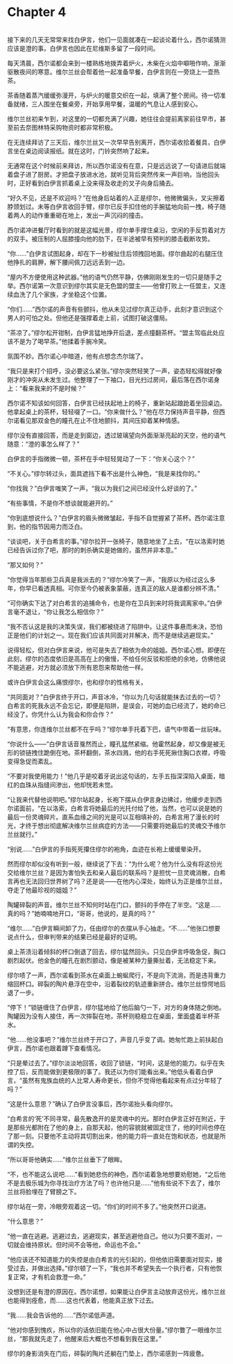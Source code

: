 # Chapter 4

<br>
接下来的几天无常常来找白伊言，他们一见面就凑在一起谈论着什么，西尔诺猜测应该是澄的事。白伊言也因此在尼维斯多留了一段时间。

每天清晨，西尔诺都会来到一楼熟练地拨弄着炉火，木柴在火焰中噼啪作响，渐渐驱散夜间的寒意。维尔兰丝会帮着他一起准备早餐，白伊言则在一旁烧上一壶热茶。

茶香随着蒸汽缓缓弥漫开，与炉火的暖意交织在一起，填满了整个房间。待一切准备就绪，三人围坐在餐桌旁，开始享用早餐，温暖的气息让人感到安心。

维尔兰丝初来乍到，对这里的一切都充满了兴趣，她往往会提前离家前往早市，甚至前去奈图林特采购物资时都非常积极。

在无连续拜访了三天后，维尔兰丝又一次早早告别离开，西尔诺收拾着餐具，白伊言坐在桌边阅读报纸。就在这时，门铃突然响了起来。

无通常在这个时候前来拜访，所以西尔诺没有在意，只是远远说了一句请进后就端着盘子进了厨房。才把盘子放进水池，就听见背后突然传来一声巨响，当他回头时，正好看到白伊言抓着桌上没来得及收走的叉子向身后捅去。

“好久不见，还是不欢迎吗？”在他身后站着的人正是缪尔，他微微偏头，叉尖擦着脖颈划过。未等白伊言收回手臂，缪尔已反手扣住他的手腕猛地向前一拽，椅子随着两人的动作重重砸在地上，发出一声沉闷的撞击。

西尔诺冲进餐厅时看到的就是这幅光景，缪尔单手撑住桌沿，空闲的手反剪着对方的双手。被压制的人屈膝撞向他的肋下，在半途被早有预判的膝击截断攻势。

“你……”白伊言试图起身，却在下一秒被扯住后领拽回地面。缪尔曲起的右腿压住他挣扎的肩胛，解下腰间佩刀远远丢到一边。

“屋内不方便使用这种武器。”他的语气仍然平静，仿佛刚刚发生的一切只是随手之举。西尔诺第一次意识到缪尔其实是无色盟的盟主——他曾打败上一任盟主，又连续血洗了几个家族，才坐稳这个位置。

“你们……”西尔诺的声音有些颤抖，他从未见过缪尔真正动手，此刻才意识到这个男人的可怕之处。但他还是强撑着走上前，试图打破这僵局。

“茶凉了。”缪尔松开钳制，白伊言猛地挣开后退，差点撞翻茶杯。“盟主驾临此处应该不是为了喝早茶。”他揉着手腕冷笑。

氛围不妙。西尔诺心中暗道，他有点想念杰尔瑞了。

“我只是来打个招呼，没必要这么紧张。”缪尔突然轻笑了一声，姿态轻松得就好像刚才的冲突从未发生过。他整理了一下袖口，目光扫过房间，最后落在西尔诺身上：“看来我来的不是时候？”

西尔诺不知该如何回答，白伊言已经扶起地上的椅子，重新站起踉跄着坐回桌边。他拿起桌上的茶杯，轻轻啜了一口。“你来做什么？”他在尽力保持声音平静，但西尔诺看见那双金色的瞳孔在止不住地颤抖，其间压抑着某种情感。

缪尔没有直接回答，而是走到窗边，透过玻璃望向外面渐渐亮起的天空，他的语气随意：“澄的事怎么样了？”

白伊言的手指微微一顿，茶杯在手中轻轻晃动了一下：“你关心这个？”

“不关心。”缪尔转过头，面具遮挡下看不出是什么神色，“我是来找你的。”

“你找我？”白伊言嗤笑了一声，“我以为我们之间已经没什么好谈的了。”

“有些事情，不是你不想谈就能避开的。”

“你到底想说什么？”白伊言的眉头微微皱起，手指不自觉握紧了茶杯。西尔诺注意到，他的指节因用力而泛白。

“谈谈吧，关于白希言的事。”缪尔拉开一张椅子，随意地坐了上去，“在以洛索时她已经告诉过你了吧，那时的刺杀确实是她做的，虽然并非本意。”

“那又如何？”

“你觉得当年那些卫兵真是我派去的？”缪尔冷笑了一声，“我原以为经过这么多年，你早已看透真相。可你至今仍被表象蒙蔽，连真正的敌人是谁都分辨不清。”

“可你确实下达了对白希言的追捕命令，也是你在卫兵到来时将我调离家中。”白伊言毫不退让，“你让我怎么相信你？”

“我不否认这是我的决策失误，我们都被绕进了陷阱中。让这件事悬而未决，恐怕正是他们的计划之一。现在我们应该共同面对并解决，而不是继续逃避现实。”

说得轻松，但对白伊言来说，他可是失去了相依为命的姐姐。西尔诺心想。即便在此刻，缪尔的态度依旧是高高在上的傲慢，不给任何反驳和拒绝的余地，仿佛他说不能逃避，对方就必须放下所有恩怨来帮助他一样。

或许白伊言会这么痛恨缪尔，也和缪尔的性格有关。

“共同面对？”白伊言终于开口，声音冰冷，“你以为几句话就能抹去过去的一切？白希言的死我永远不会忘记，即便是陷阱，是误会，可她的血已经流了，她的命已经没了。你凭什么认为我会和你合作？”

“有意思，你连维尔兰丝都不在乎吗？”缪尔单手托着下巴，语气中带着一丝玩味。

“你说什么——”白伊言话音戛然而止，瞳孔猛然紧缩。他霍然起身，却又像是被无形的锁链拽住跪倒在地。茶杯翻倒，茶水四溅，他的右手死死揪住胸口衣襟，呼吸变得急促而紊乱。

“不要对我使用能力！”他几乎是咬着牙说出这句话的，左手五指深深陷入桌面，暗红的血珠从指缝间渗出，他却恍若未觉。

“让我来代替他说明吧。”缪尔站起身，长袍下摆从白伊言身边拂过，他缓步走到西尔诺面前，“在以洛索，白希言将她最后的光托付给了他，当然，也可以说是她的最后一份灵魂碎片。直系血缘之间的光是可以互相填补的，白希言用了漫长的时光，才终于想出彻底解决维尔兰丝病症的方法——只需要将她最后的灵魂交予维尔兰丝就行。”

“别说……”白伊言的手指死死攥住缪尔的袍角，血迹在长袍上缓缓晕染开。

然而缪尔却似没有听到一般，继续说了下去：“为什么呢？他为什么没有将这份光交给维尔兰丝？是因为害怕失去和亲人最后的联系吗？是担忧一旦灵魂消散，白希言再也无法回归世界树了吗？还是说——在他内心深处，始终认为正是维尔兰丝，夺走了他最珍视的姐姐？”

陶罐碎裂的声音。维尔兰丝不知何时站在门口，颤抖的手停在了半空。“这是……真的吗？”她喃喃地开口，“哥哥，他说的，是真的吗？”

“维尔……”白伊言瞬间卸了力，任由缪尔的衣摆从手心抽走。“不……”他张口想要说点什么，但审判带来的结果已经是最好的证明。

桌上茶渍沿着倾斜的杯口倒退了回去，缪尔猛然回头。只见白伊言呼吸急促，胸口剧烈起伏。他金色的瞳孔在剧烈颤动，像是被某种力量撕扯着，无法稳定下来。

缪尔啧了一声，西尔诺看到茶水在桌面上蜿蜒爬行，不是向下流淌，而是违背重力缩回杯口。碎裂的陶片悬浮在空中，沿着裂纹的轨迹重新拼合。维尔兰丝惊愕地后退了一步。

“停下！”锁链缠住了白伊言，缪尔猛地给了他后脑勺一下，对方的身体随之倒地。陶罐因为没有人接住，再一次摔裂在地，茶杯则稳稳立在桌面，里面盛着半杯茶水。

“他……他没事吧？”维尔兰丝终于开口了，声音几乎变了调。她匆忙跑上前扶起白伊言，西尔诺也跟着蹲下查看情况。

“只是晕过去了。”缪尔淡淡地回答，收回了锁链，“时间，这是他的能力。似乎在失控了后，反而能做到更极限的事了。我还以为你们能看出来。”他低头看着白伊言，“虽然有鬼族血统的人比常人寿命更长，但你不觉得他看起来有点过分年轻了吗？”

“这是什么意思？”确认了白伊言没事后，西尔诺抬头看向缪尔。

“白希言的‘死’不同寻常，最先散逸开的是灵魂中的光。那时白伊言正好在附近，于是那些光都附在了他的身上，自那天起，他的容貌就被固定住了，他的时间也停在了那一刻。只要他不主动将其切割出来，他的能力将一直处在饱和状态，也就是所谓的失控。

“所以哥哥他确实……”维尔兰丝垂下了眼眸。

“不，也不能这么说吧……”看到她悲伤的神色，西尔诺着急地想要劝慰她，“之后他不是去极乐城为你寻找治疗方法了吗？也许他只是……”他有些说不下去了，维尔兰丝将脸埋在了臂膀之下。

缪尔站在一旁，冷眼旁观着这一切。“你们的时间不多了。”他突然开口说道。

“什么意思？”

“他一直在逃避。逃避过去，逃避现实，甚至逃避他自己。他以为只要不面对，一切就会维持原状。但时间不会等他，命运也不会。”

“他应该还不知道能力的失控是由白希言的光引起的，但他依旧需要面对现实，接受过去，并做出选择。”缪尔顿了一下，“我也并不希望失去一个执行者，只有他恢复正常，才有机会救澄一命。”

没想到还是有澄的原因在。西尔诺想，如果能让白伊言主动放弃这份光，维尔兰丝也能得到痊愈，而……这也代表着，他能真正放下过去。

“我……我会告诉他的……”西尔诺低声道。

“他对你感到愧疚，所以你的话依旧能在他心中占很大份量。”缪尔瞥了一眼维尔兰丝，“那我就先走了，他醒来后大概也不想看到我在这里。”

缪尔的身影消失在门后，碎裂的陶片还躺在门垫上，西尔诺感到一阵疲惫。
